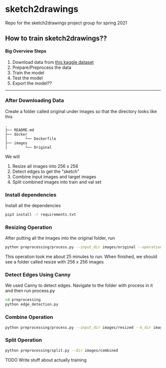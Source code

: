 # sketch2drawings
Repo for the sketch2drawings project group for spring 2021

## How to train sketch2drawings??
#### Big Overview Steps
1. Download data from [this kaggle dataset](https://www.kaggle.com/shanmukh05/anime-names-and-image-generation)
2. Prepare/Preprocess the data
3. Train the model
4. Test the model
5. Export the model??

<hr>

### After Downloading Data
Create a folder called original under images so that the directory looks like this
```
.
├── README.md
├── docker
│        └── Dockerfile
├── images
│        └── Original
```

We will
1. Resize all images into 256 x 256
2. Detect edges to get the "sketch"
3. Combine input images and target images
4. Split combined images into train and val set

### Install dependencies
Install all the dependencies
```bash
pip3 install -r requirements.txt
```

### Resizing Operation
After putting all the images into the original folder, run

```bash
python preprocessing/process.py --input_dir images/original --operation resize --output_dir images/resized
```

This operation took me about 25 minutes to run. When finished, we should see a folder called resize with 256 x 256 images

### Detect Edges Using Canny
We used Canny to detect edges. Navigate to the folder with process in it and then run process.py

```bash
cd preprocessing
python edge_detection.py
```

### Combine Operation
```bash
python preprocessing/process.py --input_dir images/resized --b_dir images/blank --operation combine --output_dir images/combined
```

### Split Operation
```bash
python preprocessing/split.py --dir images/combined
```

TODO
Write stuff about actually training